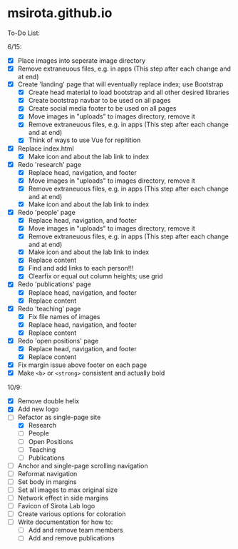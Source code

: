 # msirota.github.io

To-Do List:

6/15:
- [x] Place images into seperate image directory
- [x] Remove extraneuous files, e.g. in apps (This step after each change and at end)
- [x] Create 'landing' page that will eventually replace index; use Bootstrap
    - [x] Create head material to load bootstrap and all other desired libraries
    - [x] Create bootstrap navbar to be used on all pages
    - [x] Create social media footer to be used on all pages
    - [x] Move images in "uploads" to images directory, remove it
    - [x] Remove extraneuous files, e.g. in apps (This step after each change and at end)
    - [x] Think of ways to use Vue for repitition
- [x] Replace index.html
    - [x] Make icon and about the lab link to index
- [x] Redo 'research' page
    - [x] Replace head, navigation, and footer
    - [x] Move images in "uploads" to images directory, remove it
    - [x] Remove extraneuous files, e.g. in apps (This step after each change and
    at end)
    - [x] Make icon and about the lab link to index
- [x] Redo 'people' page
    - [x] Replace head, navigation, and footer
    - [x] Move images in "uploads" to images directory, remove it
    - [x] Remove extraneuous files, e.g. in apps (This step after each change and
    at end)
    - [x] Make icon and about the lab link to index
    - [x] Replace content
    - [x] Find and add links to each person!!!
    - [x] Clearfix or equal out column heights; use grid
- [x] Redo 'publications' page
    - [x] Replace head, navigation, and footer
    - [x] Replace content
- [x] Redo 'teaching' page
    - [x] Fix file names of images
    - [x] Replace head, navigation, and footer
    - [x] Replace content
- [x] Redo 'open positions' page
    - [x] Replace head, navigation, and footer
    - [x] Replace content
- [x] Fix margin issue above footer on each page
- [x] Make `<b>` or `<strong>` consistent and actually bold

10/9:
- [x] Remove double helix
- [x] Add new logo
- [ ] Refactor as single-page site
    - [x] Research
    - [ ] People
    - [ ] Open Positions
    - [ ] Teaching
    - [ ] Publications
- [ ] Anchor and single-page scrolling navigation
- [ ] Reformat navigation
- [ ] Set body in margins
- [ ] Set all images to max original size
- [ ] Network effect in side margins
- [ ] Favicon of Sirota Lab logo
- [ ] Create various options for coloration
- [ ] Write documentation for how to:
    - [ ] Add and remove team members
    - [ ] Add and remove publications
